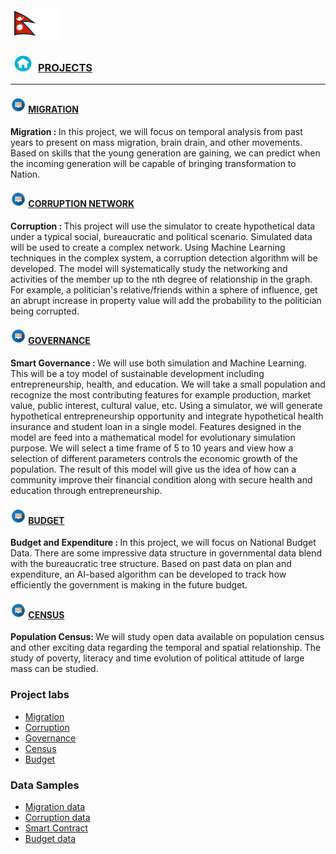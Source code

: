 
<img src = "sample/flag.gif" width="80" height="50" />

### <img src = "sample/home.png" width="40" height="25" /> [PROJECTS](https://npdatax.github.io/)

------------------------

#### <img src = "sample/lecture.png" width="25" height="25" /> [MIGRATION](https://npdatax.github.io/migration)
           
<p>
                    <b> Migration : </b> In this project, we will focus on temporal analysis from past years to present on mass migration, 
                    brain drain, and other movements. Based on skills that the young generation are gaining, 
                    we can predict when the incoming generation will be capable of bringing transformation to Nation.   
                </p>
                
                
                
                
#### <img src = "sample/lecture.png" width="25" height="25" /> [CORRUPTION NETWORK](https://npdatax.github.io/network)
<p>
                     <b> Corruption : </b> This project will use the simulator to create hypothetical data under a typical social, 
                     bureaucratic and political scenario. Simulated data will be used to create a complex network. 
                     Using Machine Learning techniques in the complex system, a corruption detection algorithm will
                     be developed. The model will systematically study the networking and activities of the member 
                     up to the nth degree of relationship in the graph. For example, a politician's relative/friends 
                     within a sphere of influence, get an abrupt increase in property value will add the probability 
                     to the politician being corrupted.
                </p>
                
                
                
                
#### <img src = "sample/lecture.png" width="25" height="25" /> [GOVERNANCE](https://npdatax.github.io/governance)                
<p>
                    <b> Smart Governance : </b> We will use both simulation and Machine Learning. This will be a toy model of sustainable development
                    including entrepreneurship, health, and education. We will take a small population and recognize the 
                    most contributing features for example production, market value, public interest, cultural value, etc. 
                    Using a simulator, we will generate hypothetical entrepreneurship opportunity and integrate hypothetical
                    health insurance and student loan in a single model. Features designed in the model are feed into a
                    mathematical model for evolutionary simulation purpose. We will select a time frame of 5 to 10 years 
                    and view how a selection of different parameters controls the economic growth of the population. 
                    The result of this model will give us the idea of how can a community improve their financial condition
                    along with secure health and education through entrepreneurship.
                </p>
                
                
                
                
                
#### <img src = "sample/lecture.png" width="25" height="25" /> [BUDGET](https://npdatax.github.io/governance)
<p>
                    <b> Budget and Expenditure : </b> In this project, we will focus on National Budget Data. There are some 
                    impressive data structure in governmental data blend with the bureaucratic tree structure. Based on past
                    data on plan and expenditure, an AI-based algorithm can be developed to track how efficiently the government
                    is making in the future budget.
                </p>
                
                
                
                
                
                
#### <img src = "sample/lecture.png" width="25" height="25" /> [CENSUS](https://npdatax.github.io/governance)
<p>
                    <b> Population Census: </b> We will study open data available on population census and other exciting data regarding the temporal and spatial relationship. 
                    The study of poverty, literacy and time evolution of political attitude of large mass can be studied.
                </p>
                    
                    
                    
            
<h3>Project labs</h3>
                <ul>
                    <li> <a href="https://npdatax.github.io/migration/index.html" target="_blank"> Migration </a> </li>
                    <li> <a href="https://npdatax.github.io/corruption/index.html" target="_blank"> Corruption </a> </li>
                    <li> <a href="https://npdatax.github.io/governance/index.html" target="_blank"> Governance </a></li>
                    <li> <a href="https://npdatax.github.io/census/index.html" target="_blank"> Census </a></li>
                    <li> <a href="https://npdatax.github.io/budget/index.html" target="_blank"> Budget </a></li>
                </ul>
                <h3> Data Samples </h3>
                <ul>
                    <li> <a href="data/migration.json" target="_blank"> Migration data </a> </li>
                    <li> <a href="data/corruption.json" target="_blank"> Corruption data </a> </li>
                    <li> <a href="data/contract.json" target="_blank"> Smart Contract </a> </li>
                    <li> <a href="data/budget.csv" target="_blank"> Budget data </a> </li>
                </ul>
           





